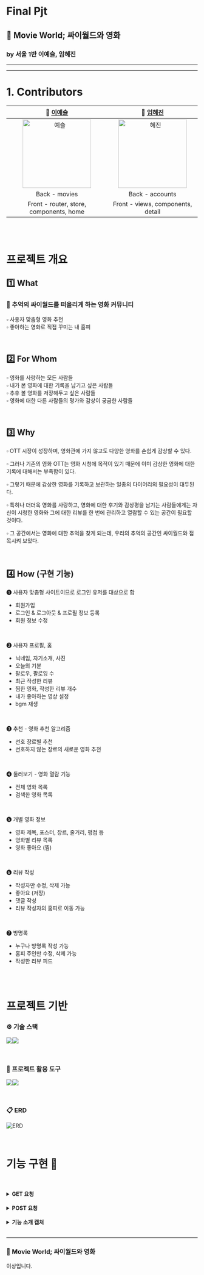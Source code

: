 # Final Pjt
## __🎥 Movie World__; 싸이월드와 영화
### by 서울 1반 이예슬, 임혜진
------------------
------------------



# 1. Contributors 
|                                      👾 [이예슬](https://github.com/dontk1llme)                                      |                                    🐣 [임혜진](https://github.com/ccookie0415)                                    |
| :--------------------------------------------------------------------------------: | :----------------------------------------------------------------------------: |
| <img src="https://avatars.githubusercontent.com/u/89983177?v=4" alt="예슬" border="0" width="180"> | <img src="https://avatars.githubusercontent.com/u/114826382?v=4" alt="혜진" border="0" width="180">| 
|  Back - movies | Back - accounts |
| Front - router, store, components, home | Front - views, components, detail

<br><br>

# 프로젝트 개요

## 1️⃣ What

### 🎥 추억의 싸이월드를 떠올리게 하는 영화 커뮤니티

▫ 사용자 맞춤형 영화 추천  
▫ 좋아하는 영화로 직접 꾸미는 내 홈피

<br>

## 2️⃣ For Whom

▫ 영화를 사랑하는 모든 사람들  
▫ 내가 본 영화에 대한 기록을 남기고 싶은 사람들  
▫ 추후 볼 영화를 저장해두고 싶은 사람들  
▫ 영화에 대한 다른 사람들의 평가와 감상이 궁금한 사람들

<br>

## 3️⃣ Why

▫ OTT 시장이 성장하며, 영화관에 가지 않고도 다양한 영화를 손쉽게 감상할 수 있다.

▫ 그러나 기존의 영화 OTT는 영화 시청에 목적이 있기 때문에 이미 감상한 영화에 대한 기록에 대해서는 부족함이 있다.

▫ 그렇기 때문에 감상한 영화를 기록하고 보관하는 일종의 다이어리의 필요성이 대두된다.

▫ 특히나 더더욱 영화를 사랑하고, 영화에 대한 후기와 감상평을 남기는 사람들에게는 자신이 시청한 영화와 그에 대한 리뷰를 한 번에 관리하고 열람할 수 있는 공간이 필요할 것이다.

▫ 그 공간에서는 영화에 대한 추억을 찾게 되는데, 우리의 추억의 공간인 싸이월드와 접목시켜 보았다.


<br>

## 4️⃣ How (구현 기능)

❶ 사용자 맞춤형 사이트이므로 로그인 유저를 대상으로 함

- 회원가입
- 로그인 & 로그아웃 & 프로필 정보 등록
- 회원 정보 수정

<br>

❷ 사용자 프로필, 홈

- 닉네임, 자기소개, 사진 
- 오늘의 기분
- 팔로우, 팔로잉 수
- 최근 작성한 리뷰
- 찜한 영화, 작성한 리뷰 개수
- 내가 좋아하는 영상 설정
- bgm 재생
  
<br>

❸ 추천 - 영화 추천 알고리즘

- 선호 장르별 추천
- 선호하지 않는 장르의 새로운 영화 추천

<br>

❹ 둘러보기 - 영화 열람 기능

- 전체 영화 목록
- 검색한 영화 목록

<br>

❺ 개별 영화 정보

- 영화 제목, 포스터, 장르, 줄거리, 평점 등
- 영화별 리뷰 목록
- 영화 좋아요 (찜)

<br>

❻ 리뷰 작성
- 작성자만 수정, 삭제 가능
- 좋아요 (저장)
- 댓글 작성
- 리뷰 작성자의 홈피로 이동 가능

<br>

❼ 방명록
- 누구나 방명록 작성 가능
- 홈피 주인만 수정, 삭제 가능
- 작성한 리뷰 피드

<br><br>


# 프로젝트 기반

### ⚙ 기술 스택

<img src="https://img.shields.io/badge/Vue.js-4FC08D?style=for-the-badge&logo=Vue.js&logoColor=white"><img src="https://img.shields.io/badge/Django-092E20?style=for-the-badge&logo=Django&logoColor=white">


<br>

### 🔩 프로젝트 활용 도구
<img src="https://img.shields.io/badge/Notion-000000?style=for-the-badge&logo=Notion&logoColor=white"><img src="https://img.shields.io/badge/GiTHub-181717?style=for-the-badge&logo=GitHub&logoColor=white">


<br>

### 📋 ERD
![ERD](https://raw.githubusercontent.com/dontk1llme/finalPJT/master/mp3/movieworldERD.png)

<br>


# 기능 구현 🔧


<br/><details>
  <summary>
    <b>GET 요청</b>
  </summary>

  <div markdown="2">
  
|          기능명          |                   URL(Back)                   |                         Action & Mutation                         |
| :----------------------: | :-------------------------------------------: | :---------------------------------------------------------------: |
|      전체 영화 조회      |               `api/v1/movies/`                |                      getMovies / GET_MOVIES                       |
|        영화 상세         |        `api/v1/movies/<int:movie_pk>/`        |                    getOneMovie / GET_ONE_MOVIE                    |
|      영화 리뷰 조회      |    `api/v1/movies/<int:movie_pk>/reviews/`    |                getMovieReview / GET_MOVIE_REVIEWS                 |
|        리뷰 상세         |       `api/v1/reviews/<int:review_pk>/`       |                   getOneReview / GET_ONE_REVIEW                   |
|      리뷰 댓글 조회      |  `api/v1/reviews/<int:review_pk>/comments/`   |       getReviewComment / GET_REVIEW_COMMENTS & NO_COMMENTS        |
|      내 프로필 조회      |          `accounts/user/myprofile/`           |                    getUserInfo / GET_USER_INFO                    |
|      유저 리뷰 조회      |     `api/v1/user/<int:user_pk>/reviews/`      |                      MyReviews / MY_REVIEWS                       |
|   좋아요 한 영화 조회    |  `api/v1/movies/<int:user_pk>/like_movies/`   |                 userLikedMovie / USER_LIKED_MOVIE                 |
|     유저 프로필 조회     |    `accounts/user/<int:user_id>/profile/`     |                     getProfile / GET_PROFILE                      |
| 유저 맞춤 장르 영화 조회 |        `accounts/user/genres_movies/`         |               getMyGenreMovie / GET_MY_GENRE_MOVIE                |
|  맞춤 장르 외 새로운 영화 조회   |       `accounts/user/new_kind_movies/`        |          getNewKindGenreMovie / GET_NEW_KIND_GENRE_MOVIE          |
|     유저 팔로우 조회     | `accounts/user/<int:user_id>/profile/follow/` |                    FirstFollow / FIRST_FOLLOW                     |
| 유저 방명록 조회 | `profiles/<int:user_id>/guestbooks/<int:guestbook_id>/` | fetchGuestbooks

  </div>
</details>
<br/><details>
  <summary>
    <b>POST 요청</b>
  </summary>

  <div markdown="3">
  
|      기능명      |                   URL(Back)                   |         Action & Mutation          |
| :--------------: | :-------------------------------------------: | :--------------------------------: |
|     회원가입     |              `accounts/signup/`               | SignUp / SIGNUP_SAVE_TOKEN & LogIn |
|      로그인      |               `accounts/login/`               |  logIn / LOGIN_SAVE_TOKEN & LogIn  |
|   영화 좋아요    |     `api/v1/movies/<int:movie_pk>/likes/`     |            getMovieLike            |
|      팔로우      | `accounts/user/<int:user_id>/profile/follow/` |          follow / FOLLOW           |
|    댓글 작성     |  `api/v1/reviews/<int:review_pk>/comments/`   |           createComment            |
|   리뷰 좋아요    |    `api/v1/reviews/<int:movie_pk>/likes/`     |           getReviewLike            |
|    리뷰 삭제     |       `api/v1/reviews/<int:review_pk>`        |            DeleteReview            |
|   댓글 좋아요    |   `api/v1/comments/<int:comment_pk>/likes/`   |           getCommentLike           |
|    댓글 삭제     |      `api/v1/comments/<int:comment_pk>/`      |           deleteComment            |
|    댓글 수정     |      `api/v1/comments/<int:comment_pk>/`      |           changeComment            |
|   영화 좋아요    |     `api/v1/movies/<int:movie_pk>/likes/`     |            getMovieLike            |
|    리뷰 생성     |    `api/v1/movies/<int:movie_pk>/reviews/`    |            createReview            |
|    리뷰 수정     |       `api/v1/reviews/<int:review_pk>/`       |            updateReview            |
|   프로필 생성    |          `accounts/user/myprofile/`           |            setUserInfo             |
| 프로필 정보 수정 |          `accounts/user/myprofile/`           |            setUserInfo             |
| 방명록 생성 | `profiles/<int:user_id>/guestbooks/<int:guestbook_id>/` | changeGuestbook |
| 방명록 수정 | `profiles/<int:user_id>/guestbooks/<int:guestbook_id>/` | changeInput |
| 방명록 삭제 | `profiles/<int:user_id>/guestbooks/<int:guestbook_id>/` | deleteGuestbook |
</div>
</details>
<br/>


<details>
  <summary>
    <b>기능 소개 캡처</b>
  </summary>

  <div markdown="3">
  <img src="https://raw.githubusercontent.com/dontk1llme/finalPJT/master/mp3/cap/010.png">
  <img src="https://raw.githubusercontent.com/dontk1llme/finalPJT/master/mp3/cap/011.png">
  <img src="https://raw.githubusercontent.com/dontk1llme/finalPJT/master/mp3/cap/012.png">
  <img src="https://raw.githubusercontent.com/dontk1llme/finalPJT/master/mp3/cap/013.png">
  <img src="https://raw.githubusercontent.com/dontk1llme/finalPJT/master/mp3/cap/014.png">
  <img src="https://raw.githubusercontent.com/dontk1llme/finalPJT/master/mp3/cap/015.png">
  <img src="https://raw.githubusercontent.com/dontk1llme/finalPJT/master/mp3/cap/016.png">
  <img src="https://raw.githubusercontent.com/dontk1llme/finalPJT/master/mp3/cap/017.png">
  <img src="https://raw.githubusercontent.com/dontk1llme/finalPJT/master/mp3/cap/018.png">
  <img src="https://raw.githubusercontent.com/dontk1llme/finalPJT/master/mp3/cap/019.png">
  <img src="https://raw.githubusercontent.com/dontk1llme/finalPJT/master/mp3/cap/020.png">
  <img src="https://raw.githubusercontent.com/dontk1llme/finalPJT/master/mp3/cap/021.png">
  <img src="https://raw.githubusercontent.com/dontk1llme/finalPJT/master/mp3/cap/022.png">

</div>
</details>
<br/>

<hr>

### __🎥 Movie World__; 싸이월드와 영화
이상입니다.